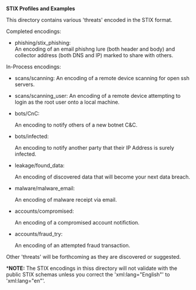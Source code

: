 **STIX Profiles and Examples**

This directory contains various 'threats' encoded in the STIX format.

Completed encodings:
* phishing/stix_phishing:		
  An encoding of an email phishng lure (both header and body) and collector address (both DNS and IP) marked to share with others.

In-Process encodings:
* scans/scanning:
  An encoding of a remote device scanning for open ssh servers.
* scans/scanning_user:
  An encoding of a remote device attempting to login as the root user onto a local machine.
* bots/CnC:

  An encoding to notify others of a new botnet C&C.
* bots/infected:

  An encoding to notify another party that their IP Address is surely infected.
* leakage/found_data:

  An encoding of discovered data that will become your next data breach.
* malware/malware_email:

  An encoding of malware receipt via email.
* accounts/compromised:

  An encoding of a compromised account notifiction.
* accounts/fraud_try:

  An encoding of an attempted fraud transaction.


Other 'threats' will be forthcoming as they are discovered or suggested.

***NOTE:** The STIX encodings in thiss directory will not validate with the public STIX schemas unless you correct the 'xml:lang="English"' to 'xml:lang="en"'. 
